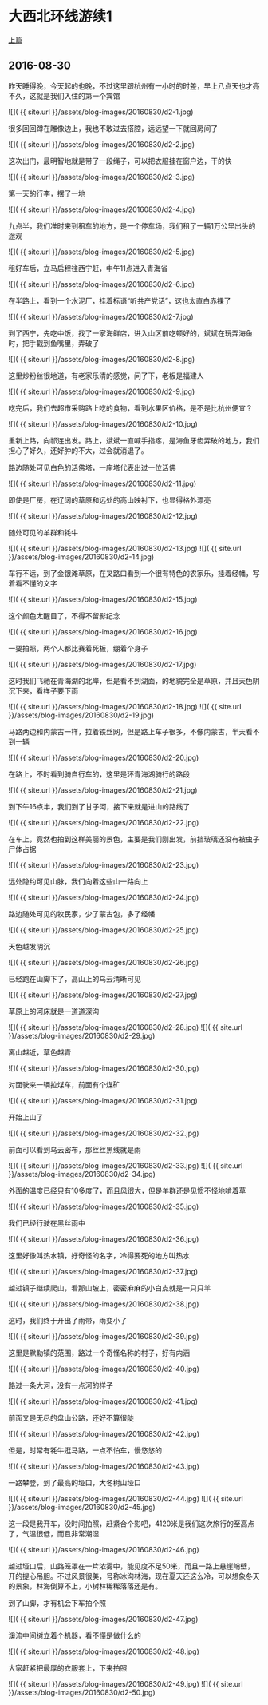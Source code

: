 大西北环线游续1
========================

[上篇](/2016/08/29/大西北1.html)

2016-08-30
------------------------

昨天睡得晚，今天起的也晚，不过这里跟杭州有一小时的时差，早上八点天也才亮不久，这就是我们入住的第一个宾馆

![]( {{ site.url }}/assets/blog-images/20160830/d2-1.jpg)

很多回回蹲在雕像边上，我也不敢过去搭腔，远远望一下就回房间了

![]( {{ site.url }}/assets/blog-images/20160830/d2-2.jpg)

这次出门，最明智地就是带了一段绳子，可以把衣服挂在窗户边，干的快

![]( {{ site.url }}/assets/blog-images/20160830/d2-3.jpg)

第一天的行李，摆了一地

![]( {{ site.url }}/assets/blog-images/20160830/d2-4.jpg)

九点半，我们准时来到租车的地方，是一个停车场，我们租了一辆1万公里出头的途观

![]( {{ site.url }}/assets/blog-images/20160830/d2-5.jpg)

租好车后，立马启程往西宁赶，中午11点进入青海省

![]( {{ site.url }}/assets/blog-images/20160830/d2-6.jpg)

在半路上，看到一个水泥厂，挂着标语“听共产党话”，这也太直白赤裸了

![]( {{ site.url }}/assets/blog-images/20160830/d2-7.jpg)

到了西宁，先吃中饭，找了一家海鲜店，进入山区前吃顿好的，斌斌在玩弄海鱼时，把手戳到鱼嘴里，弄破了

![]( {{ site.url }}/assets/blog-images/20160830/d2-8.jpg)

这里炒粉丝很地道，有老家乐清的感觉，问了下，老板是福建人

![]( {{ site.url }}/assets/blog-images/20160830/d2-9.jpg)

吃完后，我们去超市采购路上吃的食物，看到水果区价格，是不是比杭州便宜？

![]( {{ site.url }}/assets/blog-images/20160830/d2-10.jpg)

重新上路，向祁连出发。路上，斌斌一直喊手指疼，是海鱼牙齿弄破的地方，我们担心了好久，还好肿的不大，过会就消退了。

路边随处可见白色的活佛塔，一座塔代表出过一位活佛

![]( {{ site.url }}/assets/blog-images/20160830/d2-11.jpg)

即使是厂房，在辽阔的草原和远处的高山映衬下，也显得格外漂亮

![]( {{ site.url }}/assets/blog-images/20160830/d2-12.jpg)

随处可见的羊群和牦牛

![]( {{ site.url }}/assets/blog-images/20160830/d2-13.jpg)
![]( {{ site.url }}/assets/blog-images/20160830/d2-14.jpg)

车行不远，到了金银滩草原，在叉路口看到一个很有特色的农家乐，挂着经幡，写着看不懂的文字

![]( {{ site.url }}/assets/blog-images/20160830/d2-15.jpg)

这个颜色太醒目了，不得不留影纪念

![]( {{ site.url }}/assets/blog-images/20160830/d2-16.jpg)

一要拍照，两个人都比赛着死板，绷着个身子

![]( {{ site.url }}/assets/blog-images/20160830/d2-17.jpg)

这时我们飞驰在青海湖的北岸，但是看不到湖面，的地貌完全是草原，并且天色阴沉下来，看样子要下雨

![]( {{ site.url }}/assets/blog-images/20160830/d2-18.jpg)
![]( {{ site.url }}/assets/blog-images/20160830/d2-19.jpg)

马路两边和内蒙古一样，拉着铁丝网，但是路上车子很多，不像内蒙古，半天看不到一辆

![]( {{ site.url }}/assets/blog-images/20160830/d2-20.jpg)

在路上，不时看到骑自行车的，这里是环青海湖骑行的路段

![]( {{ site.url }}/assets/blog-images/20160830/d2-21.jpg)

到下午16点半，我们到了甘子河，接下来就是进山的路线了

![]( {{ site.url }}/assets/blog-images/20160830/d2-22.jpg)

在车上，竟然也拍到这样美丽的景色，主要是我们刚出发，前挡玻璃还没有被虫子尸体占据

![]( {{ site.url }}/assets/blog-images/20160830/d2-23.jpg)

远处隐约可见山脉，我们向着这些山一路向上

![]( {{ site.url }}/assets/blog-images/20160830/d2-24.jpg)

路边随处可见的牧民家，少了蒙古包，多了经幡

![]( {{ site.url }}/assets/blog-images/20160830/d2-25.jpg)

天色越发阴沉

![]( {{ site.url }}/assets/blog-images/20160830/d2-26.jpg)

已经跑在山脚下了，高山上的乌云清晰可见

![]( {{ site.url }}/assets/blog-images/20160830/d2-27.jpg)

草原上的河床就是一道道深沟

![]( {{ site.url }}/assets/blog-images/20160830/d2-28.jpg)
![]( {{ site.url }}/assets/blog-images/20160830/d2-29.jpg)

离山越近，草色越青

![]( {{ site.url }}/assets/blog-images/20160830/d2-30.jpg)

对面驶来一辆拉煤车，前面有个煤矿

![]( {{ site.url }}/assets/blog-images/20160830/d2-31.jpg)

开始上山了

![]( {{ site.url }}/assets/blog-images/20160830/d2-32.jpg)

前面可以看到乌云密布，那丝丝黑线就是雨

![]( {{ site.url }}/assets/blog-images/20160830/d2-33.jpg)
![]( {{ site.url }}/assets/blog-images/20160830/d2-34.jpg)

外面的温度已经只有10多度了，而且风很大，但是羊群还是见惯不怪地啃着草

![]( {{ site.url }}/assets/blog-images/20160830/d2-35.jpg)

我们已经行驶在黑丝雨中

![]( {{ site.url }}/assets/blog-images/20160830/d2-36.jpg)

这里好像叫热水镇，好奇怪的名字，冷得要死的地方叫热水

![]( {{ site.url }}/assets/blog-images/20160830/d2-37.jpg)

越过镇子继续爬山，看那山坡上，密密麻麻的小白点就是一只只羊

![]( {{ site.url }}/assets/blog-images/20160830/d2-38.jpg)

这时，我们终于开出了雨带，雨变小了

![]( {{ site.url }}/assets/blog-images/20160830/d2-39.jpg)

这里是默勒镇的范围，路过一个奇怪名称的村子，好有内涵

![]( {{ site.url }}/assets/blog-images/20160830/d2-40.jpg)

路过一条大河，没有一点河的样子

![]( {{ site.url }}/assets/blog-images/20160830/d2-41.jpg)

前面又是无尽的盘山公路，还好不算很陡

![]( {{ site.url }}/assets/blog-images/20160830/d2-42.jpg)

但是，时常有牦牛逛马路，一点不怕车，慢悠悠的

![]( {{ site.url }}/assets/blog-images/20160830/d2-43.jpg)

一路攀登，到了最高的垭口，大冬树山垭口

![]( {{ site.url }}/assets/blog-images/20160830/d2-44.jpg)
![]( {{ site.url }}/assets/blog-images/20160830/d2-45.jpg)

这一段是我开车，没时间拍照，赶紧合个影吧，4120米是我们这次旅行的至高点了，气温很低，而且非常潮湿

![]( {{ site.url }}/assets/blog-images/20160830/d2-46.jpg)

越过垭口后，山路笼罩在一片浓雾中，能见度不足50米，而且一路上悬崖峭壁，开的提心吊胆。不过风景很美，号称冰沟林海，现在夏天还这么冷，可以想象冬天的景象，林海倒算不上，小树林稀稀落落还是有。

到了山脚，才有机会下车拍个照

![]( {{ site.url }}/assets/blog-images/20160830/d2-47.jpg)

溪流中间树立着个机器，看不懂是做什么的

![]( {{ site.url }}/assets/blog-images/20160830/d2-48.jpg)

大家赶紧把最厚的衣服套上，下来拍照

![]( {{ site.url }}/assets/blog-images/20160830/d2-49.jpg)
![]( {{ site.url }}/assets/blog-images/20160830/d2-50.jpg)







